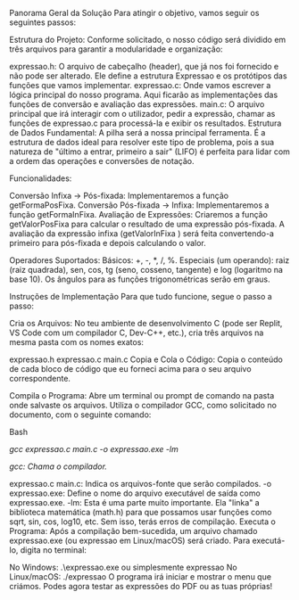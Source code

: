 Panorama Geral da Solução
Para atingir o objetivo, vamos seguir os seguintes passos:

Estrutura do Projeto: Conforme solicitado, o nosso código será dividido em três arquivos para garantir a modularidade e organização:

expressao.h: O arquivo de cabeçalho (header), que já nos foi fornecido e não pode ser alterado. Ele define a estrutura Expressao e os protótipos das funções que vamos implementar.
expressao.c: Onde vamos escrever a lógica principal do nosso programa. Aqui ficarão as implementações das funções de conversão e avaliação das expressões.
main.c: O arquivo principal que irá interagir com o utilizador, pedir a expressão, chamar as funções de expressao.c para processá-la e exibir os resultados.
Estrutura de Dados Fundamental: A pilha será a nossa principal ferramenta. É a estrutura de dados ideal para resolver este tipo de problema, pois a sua natureza de "último a entrar, primeiro a sair" (LIFO) é perfeita para lidar com a ordem das operações e conversões de notação.

Funcionalidades:

Conversão Infixa -> Pós-fixada: Implementaremos a função getFormaPosFixa.
Conversão Pós-fixada -> Infixa: Implementaremos a função getFormaInFixa.
Avaliação de Expressões: Criaremos a função getValorPosFixa para calcular o resultado de uma expressão pós-fixada. A avaliação da expressão infixa (getValorInFixa ) será feita convertendo-a primeiro para pós-fixada e depois calculando o valor.

Operadores Suportados:
Básicos: +, -, *, /, %.
Especiais (um operando): raiz (raiz quadrada), sen, cos, tg (seno, cosseno, tangente) e log (logaritmo na base 10). Os ângulos para as funções trigonométricas serão em graus.

Instruções de Implementação
Para que tudo funcione, segue o passo a passo:

Cria os Arquivos: No teu ambiente de desenvolvimento C (pode ser Replit, VS Code com um compilador C, Dev-C++, etc.), cria três arquivos na mesma pasta com os nomes exatos:

expressao.h
expressao.c
main.c
Copia e Cola o Código: Copia o conteúdo de cada bloco de código que eu forneci acima para o seu arquivo correspondente.

Compila o Programa: Abre um terminal ou prompt de comando na pasta onde salvaste os arquivos. Utiliza o compilador GCC, como solicitado no documento, com o seguinte comando:

Bash

*gcc expressao.c main.c -o expressao.exe -lm*

*gcc: Chama o compilador.*

expressao.c main.c: Indica os arquivos-fonte que serão compilados.
-o expressao.exe: Define o nome do arquivo executável de saída como expressao.exe.
-lm: Esta é uma parte muito importante. Ela "linka" a biblioteca matemática (math.h) para que possamos usar funções como sqrt, sin, cos, log10, etc. Sem isso, terás erros de compilação.
Executa o Programa: Após a compilação bem-sucedida, um arquivo chamado expressao.exe (ou expressao em Linux/macOS) será criado. Para executá-lo, digita no terminal:

No Windows: .\expressao.exe ou simplesmente expressao
No Linux/macOS: ./expressao
O programa irá iniciar e mostrar o menu que criámos. Podes agora testar as expressões do PDF ou as tuas próprias!



